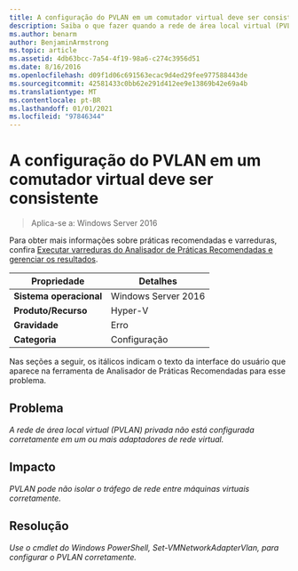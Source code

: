 ```yaml
---
title: A configuração do PVLAN em um comutador virtual deve ser consistente
description: Saiba o que fazer quando a rede de área local virtual (PVLAN) privada não está configurada corretamente em um ou mais adaptadores de rede virtual.
ms.author: benarm
author: BenjaminArmstrong
ms.topic: article
ms.assetid: 4db63bcc-7a54-4f19-98a6-c274c3956d51
ms.date: 8/16/2016
ms.openlocfilehash: d09f1d06c691563ecac9d4ed29fee977588443de
ms.sourcegitcommit: 42581433c0bb62e291d412ee9e13869b42e69a4b
ms.translationtype: MT
ms.contentlocale: pt-BR
ms.lasthandoff: 01/01/2021
ms.locfileid: "97846344"
---
```

# <a name="pvlan-configuration-on-a-virtual-switch-must-be-consistent"></a>A configuração do PVLAN em um comutador virtual deve ser consistente

>Aplica-se a: Windows Server 2016

Para obter mais informações sobre práticas recomendadas e varreduras, confira [Executar varreduras do Analisador de Práticas Recomendadas e gerenciar os resultados](https://go.microsoft.com/fwlink/p/?LinkID=223177).

|Propriedade|Detalhes|
|-|-|
|**Sistema operacional**|Windows Server 2016|
|**Produto/Recurso**|Hyper-V|
|**Gravidade**|Erro|
|**Categoria**|Configuração|

Nas seções a seguir, os itálicos indicam o texto da interface do usuário que aparece na ferramenta de Analisador de Práticas Recomendadas para esse problema.

## <a name="issue"></a>**Problema**
*A rede de área local virtual (PVLAN) privada não está configurada corretamente em um ou mais adaptadores de rede virtual.*

## <a name="impact"></a>**Impacto**
*PVLAN pode não isolar o tráfego de rede entre máquinas virtuais corretamente.*

## <a name="resolution"></a>**Resolução**
*Use o cmdlet do Windows PowerShell, Set-VMNetworkAdapterVlan, para configurar o PVLAN corretamente.*



